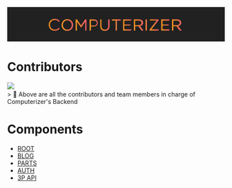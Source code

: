 <img src='https://github.com/Computerizer/META/blob/main/Name%20only%20(widescreen).png' width='1200'>

# Contributors 

<a href="https://github.com/Computerizer/BACKEND/graphs/contributors">
  <img src="https://contrib.rocks/image?repo=Computerizer/BACKEND" />
</a>  
<br />  
> 👤 Above are all the contributors and team members in charge of Computerizer's Backend  


# Components
- <a href='https://github.com/Computerizer/BACKEND/tree/main/Computerizer/Computerizer'> ROOT </a>  
- <a href='https://github.com/Computerizer/BACKEND/tree/main/Computerizer/Blog'> BLOG </a>  
- <a href='https://github.com/Computerizer/BACKEND/tree/main/Computerizer/Parts'> PARTS </a>  
- <a href='https://github.com/Computerizer/BACKEND/tree/main/Computerizer/Oauth'> AUTH </a>  
- <a href='https://github.com/Computerizer/BACKEND/tree/main/Computerizer/TPA'> 3P API </a>  
